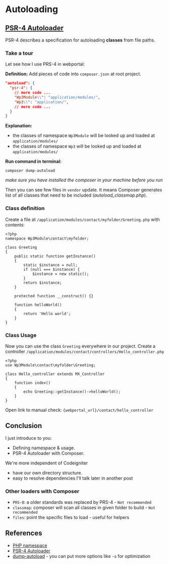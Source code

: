 # Autoloading

## [PSR-4 Autoloader](https://www.php-fig.org/psr/psr-4/)

PSR-4 describes a specification for autoloading **classes** from file paths.

### Take a tour

Let see how I use PRS-4 in webportal:

**Definition:**
Add pieces of code into `composer.json` at root project. 

```json
"autoload": {
  "psr-4": {
    // more code ...
    "Wp3Module\\": "application/modules/",
    "Wp3\\": "application/",
    // more code ...
  }
}
```

**Explanation:**
- the classes of namespace `Wp3Module` will be looked up and loaded at `application/modules/`
- the classes of namespace `Wp3` will be looked up and loaded at `application/modules/`


**Run command in terminal:**

```
composer dump-autoload
```
*make sure you have installed the composer in your machine before you run*

Then you can see few files in `vendor` update. It means Composer generates list of all classes that need to be included (*autoload_classmap.php*).

### Class definition

Create a file at `/application/modules/contact/myfolder/Greeting.php` with contents: 

```php{2}
<?php
namespace Wp3Module\contact\myfolder;

class Greeting 
{
    public static function getInstance() 
    {
		static $instance = null;
		if (null === $instance) {
			$instance = new static();
		}
		return $instance;
    }
    
	protected function __construct() {}

    function helloWorld() 
    {
        return 'Hello world';
    }
}
```

### Class Usage

Now you can use the class `Greeting` everywhere in our project. Create a controller  `/application/modules/contact/controllers/Hello_controller.php`

```php{2,8}
<?php
use Wp3Module\contact\myfolder\Greeting;

class Hello_controller extends MX_Controller
{
    function index() 
    {
        echo Greeting::getInstance()->helloWorld();
    }
}
```

Open link to manual check: `{webportal_url}/contact/hello_controller`


## Conclusion

I just introduce to you: 
- Defining namespace & usage.
- PSR-4 Autoloader with Composer. 

We're more independent of Codeigniter
- have our own directory structure.
- easy to resolve dependencies I'll talk later in another post


### Other loaders with Composer
- `PRS-0`: a older standards was replaced by PRS-4 - `Not recommended`
- `classmap`: composer will scan all classes in given folder to build - `Not recommended`
- `files`: point the specific files to load - useful for helpers

## References
- [PHP namespace](https://www.php.net/manual/en/language.namespaces.php)
- [PSR-4 Autoloader](https://www.php-fig.org/psr/psr-4/)
- [dump-autoload](https://getcomposer.org/doc/03-cli.md#dump-autoload-dumpautoload-) - you can put more options like `-o` for optimization
